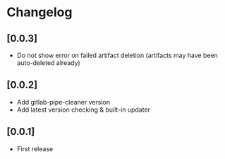 # Changelog

## [0.0.3]

- Do not show error on failed artifact deletion (artifacts may have been auto-deleted already)


## [0.0.2]

- Add gitlab-pipe-cleaner version
- Add latest version checking & built-in updater


## [0.0.1]

- First release